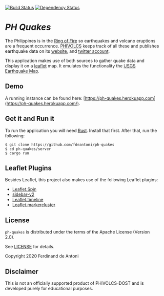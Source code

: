 [![Build Status](https://travis-ci.com/fdeantoni/ph-quakes.svg?branch=master)](https://travis-ci.com/fdeantoni/ph-quakes)
[![Dependency Status](https://deps.rs/repo/github/fdeantoni/ph-quakes/status.svg)](https://deps.rs/repo/github/fdeantoni/ph-quakes)

# *PH Quakes* #

The Philippines is in the [Ring of Fire](https://en.wikipedia.org/wiki/Ring_of_Fire) so earthquakes and
volcano eruptions are a frequent occurrence. [PHIVOLCS](https://en.wikipedia.org/wiki/Philippine_Institute_of_Volcanology_and_Seismology) keeps
track of all these and publishes earthquake data on its [website](https://www.phivolcs.dost.gov.ph/index.php/earthquake/earthquake-information3), 
and [twitter account](https://twitter.com/phivolcs_dost).

This application makes use of both sources to gather quake data and display it on a [leaflet](https://leafletjs.com/) 
map. It emulates the functionality the [USGS Earthquake Map](https://earthquake.usgs.gov/earthquakes/map//). 

## Demo ##

A running instance can be found here: [https://ph-quakes.herokuapp.com](https://ph-quakes.herokuapp.com/).

## Get it and Run it ##

To run the application you will need [Rust](https://www.rust-lang.org/). Install that first. After that, run
the following:

    $ git clone https://github.com/fdeantoni/ph-quakes
    $ cd ph-quakes/server
    $ cargo run 

## Leaflet Plugins ##

Besides Leaflet, this project also makes use of the following Leaflet plugins:
 * [Leaflet.Spin](https://github.com/makinacorpus/Leaflet.Spin)
 * [sidebar-v2](https://github.com/Turbo87/sidebar-v2)
 * [Leaflet.timeline](https://github.com/skeate/Leaflet.timeline)
 * [Leaflet.markercluster](https://github.com/Leaflet/Leaflet.markercluster)

## License ##

`ph-quakes` is distributed under the terms of the Apache License (Version 2.0).

See [LICENSE](LICENSE) for details.

Copyright 2020 Ferdinand de Antoni

## Disclaimer ##

This is not an officially supported product of PHIVOLCS-DOST and is developed purely for educational purposes.